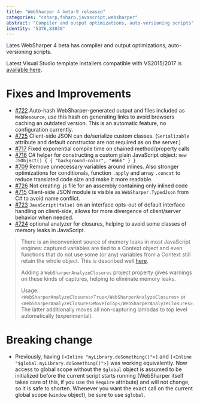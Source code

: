 ```yaml
---
title: "WebSharper 4 beta-9 released"
categories: "csharp,fsharp,javascript,websharper"
abstract: "Compiler and output optimizations, auto-versioning scripts"
identity: "5376,83030"
---
```

Lates WebSharper 4 beta has compiler and output optimizations, auto-versioning scripts.

Latest Visual Studio template installers compatible with VS2015/2017 is [available here](http://websharper.com/Zafir.vsix).

# Fixes and Improvements

* [#722](https://github.com/intellifactory/websharper/issues/722) Auto-hash WebSharper-generated output and files included as `WebResource`, use this hash on generating links to avoid browsers caching an outdated version. This is an automatic feature, no configuration currently.
* [#725](https://github.com/intellifactory/websharper/issues/725) Client-side JSON can de/serialize custom classes. (`Serializable` attribute and default constructor are not required as on the server.)
* [#717](https://github.com/intellifactory/websharper/issues/717) Fixed exponential compile time on chained method/property calls
* [#716](https://github.com/intellifactory/websharper/issues/716) C# helper for constructing a custom plain JavaScript object: `new JSObject() { { "background-color", "#666" } }`
* [#709](https://github.com/intellifactory/websharper/issues/709) Remove unnecessary variables around inlines. Also stronger optimizations for conditionals, function `.apply` and array `.concat` to reduce translated code size and make it more readable.
* [#726](https://github.com/intellifactory/websharper/issues/726) Not creating .js file for an assembly containing only inlined code
* [#715](https://github.com/intellifactory/websharper/issues/715) Client-side JSON module is visible as `WebSharper.TypedJson` from C# to avoid name conflict.
* [#723](https://github.com/intellifactory/websharper/issues/723) `JavaScript(false)` on an interface opts-out of default interface handling on client-side, allows for more divergence of client/server behavior when needed.
* [#724](https://github.com/intellifactory/websharper/issues/724) optional analyzer for closures, helping to avoid some classes of memory leaks in JavaScript.

> There is an inconvenient source of memory leaks in most JavaScript engines: captured variables are tied to a Context object and even functions that do not use some (or any) variables from a Context still retain the whole object. This is described well [here](http://point.davidglasser.net/2013/06/27/surprising-javascript-memory-leak.html).
>
> Adding a `WebSharperAnalyzeClosures` project property gives warnings on these kinds of captures, helping to eliminate memory leaks.
>
> Usage: `<WebSharperAnalyzeClosures>True</WebSharperAnalyzeClosures>` or `<WebSharperAnalyzeClosures>MoveToTop</WebSharperAnalyzeClosures>`. The latter additionally moves all non-capturing lambdas to top level automatically (experimental).

# Breaking change

* Previously, having `[<Inline "myLibrary.doSomething()">]` and `[<Inline "$global.myLibrary.doSomething()">]` was working equivalently. Now access to global scope without the `$global` object is assumed to be initialized before the current script starts running (WebSharper itself takes care of this, if you use the `Require` attribute) and will not change, so it is safe to shorten. Whenever you want the exact call on the current global scope (`window` object), be sure to use `$global`.